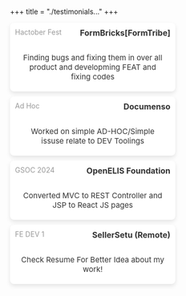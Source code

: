 +++
title = "./testimonials..."
+++

<div
style="
  width: 600px;
  display: flex;
  justify-content: space-between;
  flex-wrap: wrap;
  gap: 10px;
">
    <a
    href="https://github.com/formbricks/formbricks/pulls?q=is%3Apr+is%3Aclosed+author%3Aadityadeshlahre"
    style="
        background-color: #fff;
        border-radius: 8px;
        box-shadow: 0 4px 8px rgba(0, 0, 0, 0.1);
        width: calc(50% - 10px);
        padding: 20px;
        cursor: pointer;
        position: relative;
        text-decoration: none;
        color: #333;
        transition: transform 0.3s ease;
    "
    onmouseover="this.style.transform='scale(1.05)';"
    onmouseout="this.style.transform='scale(1)';"
    >
    <div
        style="
        position: absolute;
        top: 10px;
        left: 10px;
        font-size: 14px;
        color: #999;
        "
    >
        Hactober Fest
    </div>
    <div
        style="
        position: absolute;
        top: 10px;
        right: 10px;
        font-size: 16px;
        font-weight: bold;
        "
    >
        FormBricks[FormTribe]
    </div>
    <div style="text-align: center; margin-top: 40px; font-size: 15px">
        Finding bugs and fixing them in over all product and developming
        FEAT and fixing codes
    </div>
    </a>
    <a
    href="https://github.com/documenso/documenso/pulls?q=is%3Apr+is%3Aclosed+author%3Aadityadeshlahre"
    style="
        background-color: #fff;
        border-radius: 8px;
        box-shadow: 0 4px 8px rgba(0, 0, 0, 0.1);
        width: calc(50% - 10px);
        padding: 20px;
        cursor: pointer;
        position: relative;
        text-decoration: none;
        color: #333;
        transition: transform 0.3s ease;
    "
    onmouseover="this.style.transform='scale(1.05)';"
    onmouseout="this.style.transform='scale(1)';"
    >
    <div
        style="
        position: absolute;
        top: 10px;
        left: 10px;
        font-size: 14px;
        color: #999;
        "
    >
        Ad Hoc
    </div>
    <div
        style="
        position: absolute;
        top: 10px;
        right: 10px;
        font-size: 16px;
        font-weight: bold;
        "
    >
        Documenso
    </div>
    <div style="text-align: center; margin-top: 40px; font-size: 15px">
        Worked on simple AD-HOC/Simple issuse relate to DEV Toolings
    </div>
    </a>
    <a
    href="https://github.com/I-TECH-UW/OpenELIS-Global-2/pulls?q=is%3Apr+is%3Aclosed+author%3Aadityadeshlahre"
    style="
        background-color: #fff;
        border-radius: 8px;
        box-shadow: 0 4px 8px rgba(0, 0, 0, 0.1);
        width: calc(50% - 10px);
        padding: 20px;
        cursor: pointer;
        position: relative;
        text-decoration: none;
        color: #333;
        transition: transform 0.3s ease;
    "
    onmouseover="this.style.transform='scale(1.05)';"
    onmouseout="this.style.transform='scale(1)';"
    >
    <div
        style="
        position: absolute;
        top: 10px;
        left: 10px;
        font-size: 14px;
        color: #999;
        "
    >
        GSOC 2024
    </div>
    <div
        style="
        position: absolute;
        top: 10px;
        right: 10px;
        font-size: 16px;
        font-weight: bold;
        "
    >
        OpenELIS Foundation
    </div>
    <div style="text-align: center; margin-top: 40px; font-size: 15px">
        Converted MVC to REST Controller and JSP to React JS pages
    </div>
    </a>
    <a
    href="https://adityadeshlahre.github.io/resume/resume.pdf"
    style="
        background-color: #fff;
        border-radius: 8px;
        box-shadow: 0 4px 8px rgba(0, 0, 0, 0.1);
        width: calc(50% - 10px);
        padding: 20px;
        cursor: pointer;
        position: relative;
        text-decoration: none;
        color: #333;
        transition: transform 0.3s ease;
    "
    onmouseover="this.style.transform='scale(1.05)';"
    onmouseout="this.style.transform='scale(1)';"
    >
    <div
        style="
        position: absolute;
        top: 10px;
        left: 10px;
        font-size: 14px;
        color: #999;
        "
    >
        FE DEV 1
    </div>
    <div
        style="
        position: absolute;
        top: 10px;
        right: 10px;
        font-size: 16px;
        font-weight: bold;
        "
    >
        SellerSetu (Remote)
    </div>
    <div style="text-align: center; margin-top: 40px; font-size: 15px">
        Check Resume For Better Idea about my work!
    </div>
    </a>
</div>
